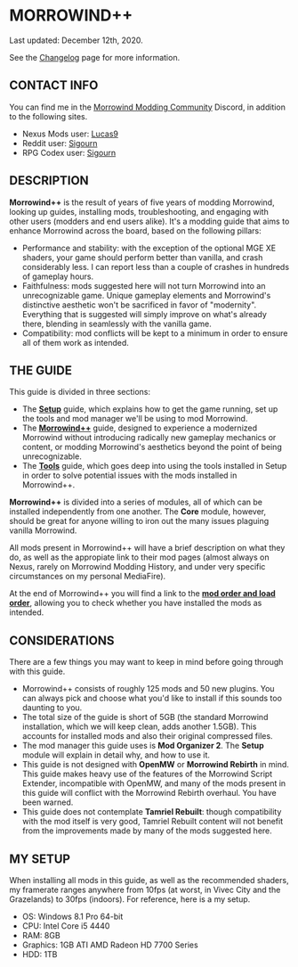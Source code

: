 # MORROWIND++

Last updated: December 12th, 2020. 

See the [Changelog](https://github.com/Sigourn/morrowind-improved/blob/master/changelog.md#morrowind-changelog) page for more information.

## CONTACT INFO

You can find me in the [Morrowind Modding Community](https://discord.me/mwmods) Discord, in addition to the following sites.

- Nexus Mods user: [Lucas9](https://www.nexusmods.com/morrowind/users/14600469)
- Reddit user: [Sigourn](https://www.reddit.com/user/Sigourn)
- RPG Codex user: [Sigourn](https://rpgcodex.net/forums/index.php?members/sigourn.21476/)

## DESCRIPTION

**Morrowind++** is the result of years of five years of modding Morrowind, looking up guides, installing mods, troubleshooting, and engaging with other users (modders and end users alike). It's a modding guide that aims to enhance Morrowind across the board, based on the following pillars:

- Performance and stability: with the exception of the optional MGE XE shaders, your game should perform better than vanilla, and crash considerably less. I can report less than a couple of crashes in hundreds of gameplay hours.
- Faithfulness: mods suggested here will not turn Morrowind into an unrecognizable game. Unique gameplay elements and Morrowind's distinctive aesthetic won't be sacrificed in favor of "modernity". Everything that is suggested will simply improve on what's already there, blending in seamlessly with the vanilla game.
- Compatibility: mod conflicts will be kept to a minimum in order to ensure all of them work as intended.

## THE GUIDE

This guide is divided in three sections:

- The [**Setup**](https://github.com/Sigourn/morrowind-improved/blob/master/setup.md#setup) guide, which explains how to get the game running, set up the tools and mod manager we'll be using to mod Morrowind.
- The [**Morrowind++**](https://github.com/Sigourn/morrowind-improved/blob/master/mw++.md#morrowind) guide, designed to experience a modernized Morrowind without introducing radically new gameplay mechanics or content, or modding Morrowind's aesthetics beyond the point of being unrecognizable.
- The [**Tools**](https://github.com/Sigourn/morrowind-improved/blob/master/mwtools.md#tools) guide, which goes deep into using the tools installed in Setup in order  to solve potential issues with the mods installed in Morrowind++.

**Morrowind++** is divided into a series of modules, all of which can be installed independently from one another. The **Core** module, however, should be great for anyone willing to iron out the many issues plaguing vanilla Morrowind.

All mods present in Morrowind++ will have a brief description on what they do, as well as the appropiate link to their mod pages (almost always on Nexus, rarely on Morrowind Modding History, and under very specific circumstances on my personal MediaFire).

At the end of Morrowind++ you will find a link to the [**mod order and load order**](https://github.com/Sigourn/morrowind-improved/blob/master/mw++order.md#morrowind), allowing you to check whether you have installed the mods as intended.

## CONSIDERATIONS

There are a few things you may want to keep in mind before going through with this guide.

- Morrowind++ consists of roughly 125 mods and 50 new plugins. You can always pick and choose what you'd like to install if this sounds too daunting to you.
- The total size of the guide is short of 5GB (the standard Morrowind installation, which we will keep clean, adds another 1.5GB). This accounts for installed mods and also their original compressed files.
- The mod manager this guide uses is **Mod Organizer 2**. The **Setup** module will explain in detail why, and how to use it.
- This guide is not designed with **OpenMW** or **Morrowind Rebirth** in mind. This guide makes heavy use of the features of the Morrowind Script Extender, incompatible with OpenMW, and many of the mods present in this guide will conflict with the Morrowind Rebirth overhaul. You have been warned.
- This guide does not contemplate **Tamriel Rebuilt**: though compatibility with the mod itself is very good, Tamriel Rebuilt content will not benefit from the improvements made by many of the mods suggested here.

## MY SETUP

When installing all mods in this guide, as well as the recommended shaders, my framerate ranges anywhere from 10fps (at worst, in Vivec City and the Grazelands) to 30fps (indoors). For reference, here is a my setup.

- OS: Windows 8.1 Pro 64-bit
- CPU: Intel Core i5 4440
- RAM: 8GB
- Graphics: 1GB ATI AMD Radeon HD 7700 Series
- HDD: 1TB
